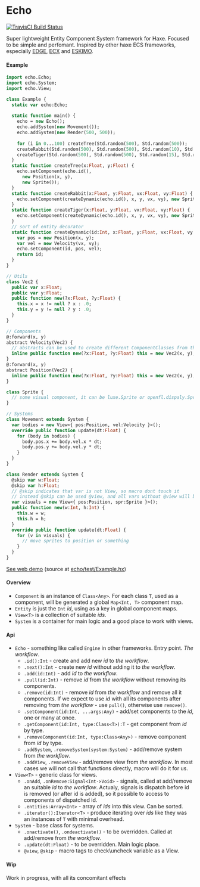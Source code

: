 # Echo
[![TravisCI Build Status](https://travis-ci.org/wimcake/echo.svg?branch=master)](https://travis-ci.org/wimcake/echo)

Super lightweight Entity Component System framework for Haxe. 
Focused to be simple and perfomant.
Inspired by other haxe ECS frameworks, especially [EDGE](https://github.com/fponticelli/edge), [ECX](https://github.com/eliasku/ecx) and [ESKIMO](https://github.com/PDeveloper/eskimo).

#### Example
```haxe
import echo.Echo;
import echo.System;
import echo.View;

class Example {
  static var echo:Echo;
  
  static function main() {
    echo = new Echo();
    echo.addSystem(new Movement());
    echo.addSystem(new Render(500, 500));
    
    for (i in 0...100) createTree(Std.random(500), Std.random(500));
    createRabbit(Std.random(500), Std.random(500), Std.random(10), Std.random(10));
    createTiger(Std.random(500), Std.random(500), Std.random(15), Std.random(15));
  }
  static function createTree(x:Float, y:Float) {
    echo.setComponent(echo.id(), 
      new Position(x, y), 
      new Sprite());
  }
  static function createRabbit(x:Float, y:Float, vx:Float, vy:Float) {
    echo.setComponent(createDynamic(echo.id(), x, y, vx, vy), new Sprite('assets/rabbit.png'));
  }
  static function createTiger(x:Float, y:Float, vx:Float, vy:Float) {
    echo.setComponent(createDynamic(echo.id(), x, y, vx, vy), new Sprite('assets/tiger.png'));
  }
  // sort of entity decorator
  static function createDynamic(id:Int, x:Float, y:Float, vx:Float, vy:Float):Int {
    var pos = new Position(x, y);
    var vel = new Velocity(vx, vy);
    echo.setComponent(id, pos, vel);
    return id;
  }
}

// Utils
class Vec2 {
  public var x:Float;
  public var y:Float;
  public function new(?x:Float, ?y:Float) {
    this.x = x != null ? x : .0;
    this.y = y != null ? y : .0;
  }
}

// Components
@:forward(x, y)
abstract Velocity(Vec2) { 
  // abstracts can be used to create different ComponentClasses from the same BaseClass without overhead
  inline public function new(?x:Float, ?y:Float) this = new Vec2(x, y);
}
@:forward(x, y)
abstract Position(Vec2) {
  inline public function new(?x:Float, ?y:Float) this = new Vec2(x, y);
}

class Sprite {
  // some visual component, it can be luxe.Sprite or openfl.dispaly.Sprite, for example
}

// Systems
class Movement extends System {
  var bodies = new View<{ pos:Position, vel:Velocity }>();
  override public function update(dt:Float) {
    for (body in bodies) {
      body.pos.x += body.vel.x * dt;
      body.pos.y += body.vel.y * dt;
    }
  }
}

class Render extends System {
  @skip var w:Float;
  @skip var h:Float;
  // @skip indicates that var is not View, so macro dont touch it
  // instead @skip can be used @view, and all vars without @view will be skipped
  var visuals = new View<{ pos:Position, spr:Sprite }>();
  public function new(w:Int, h:Int) {
    this.w = w;
    this.h = h;
  }
  override public function update(dt:Float) {
    for (v in visuals) {
      // move sprites to position or something
    }
  }
}
```

[See web demo](https://wimcake.github.io/echo/web/) (source at [echo/test/Example.hx](https://github.com/wimcake/echo/blob/master/test/Example.hx))

#### Overview
* `Component` is an instance of `Class<Any>`. For each class `T`, used as a component, will be generated a global `Map<Int, T>` component map.
* `Entity` is just the `Int` _id_, using as a key in global component maps.
* `View<T>` is a collection of suitable _ids_.
* `System` is a container for main logic and a good place to work with views.

#### Api
* `Echo` - something like called `Engine` in other frameworks. Entry point. _The workflow_.
  * `.id():Int` - create and add new _id_ to _the workflow_.
  * `.next():Int` - create new _id_ without adding it to _the workflow_.
  * `.add(id:Int)` - add _id_ to _the workflow_.
  * `.pull(id:Int)` - remove _id_ from _the workflow_ without removing its components.
  * `.remove(id:Int)` - remove _id_ from _the workflow_ and remove all it components. If we expect to use _id_ with all its components after removing from _the workflow_ - use `pull()`, otherwise use `remove()`.
  * `.setComponent(id:Int, ...args:Any)` - add/set components to the _id_, one or many at once.
  * `.getComponent(id:Int, type:Class<T>):T` - get component from _id_ by type.
  * `.removeComponent(id:Int, type:Class<Any>)` - remove component from _id_ by type.
  * `.addSystem`, `.removeSystem(system:System)` - add/remove system from _the workflow_.
  * `.addView`, `.removeView` - add/remove view from _the workflow_. In most cases we will not call that functions directly, macro will do it for us.
* `View<T>` - generic class for views.
  * `.onAdd`, `.onRemove:Signal<Int->Void>` - signals, called at add/remove an suitable _id_ to _the workflow_. Actualy, signals is dispatch before id is removed (or after id is added), so it possible to access to components of dispatched id.
  * `.entities:Array<Int>` - array of _ids_ into this view. Can be sorted.
  * `.iterator():Iterator<T>` - produce iterating over _ids_ like they was an instances of `T` with minimal overhead.
* `System` - base class for systems.
  * `.onactivate()`, `.ondeactivate()` - to be overridden. Called at add/remove from _the workflow_.
  * `.update(dt:Float)` - to be overridden. Main logic place.
  * `@view`, `@skip` - macro tags to check\uncheck variable as a View.
  
#### Wip
Work in progress, with all its concomitant effects
